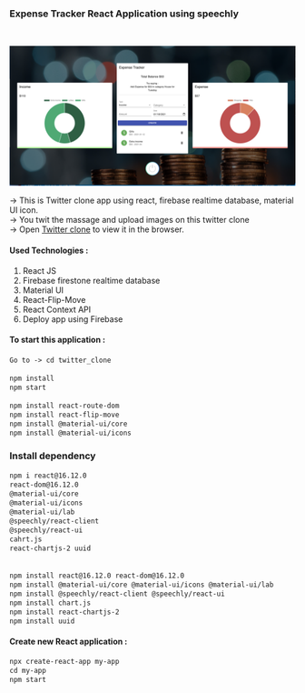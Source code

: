### Expense Tracker React Application using speechly

<br/>

![Alt text](https://github.com/jaypatel0717/expenseTrackerSpeechly/blob/main/src/assets/Screen.png)

-> This is Twitter clone app using react, firebase realtime database, material UI icon.<br/>
-> You twit the massage and upload images on this twitter clone<br/>
-> Open [Twitter clone](https://twitterclone-19bbd.web.app/) to view it in the browser.
<br/>

#### Used Technologies :

1. React JS
2. Firebase firestone realtime database
3. Material UI
4. React-Flip-Move
5. React Context API
6. Deploy app using Firebase

#### To start this application :

```
Go to -> cd twitter_clone

npm install
npm start

npm install react-route-dom
npm install react-flip-move
npm install @material-ui/core
npm install @material-ui/icons
```

### Install dependency

```
npm i react@16.12.0
react-dom@16.12.0
@material-ui/core
@material-ui/icons
@material-ui/lab
@speechly/react-client
@speechly/react-ui
cahrt.js
react-chartjs-2 uuid


npm install react@16.12.0 react-dom@16.12.0
npm install @material-ui/core @material-ui/icons @material-ui/lab
npm install @speechly/react-client @speechly/react-ui
npm install chart.js
npm install react-chartjs-2
npm install uuid
```

#### Create new React application :

```
npx create-react-app my-app
cd my-app
npm start

```
